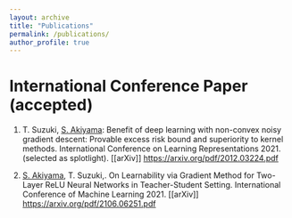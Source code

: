 ```yaml
---
layout: archive
title: "Publications"
permalink: /publications/
author_profile: true
---
```


International Conference Paper (accepted)
======
1. T. Suzuki, <ins>S. Akiyama</ins>: Benefit of deep learning with non-convex noisy gradient descent: Provable excess risk bound and superiority to kernel methods. International Conference on Learning Representations 2021. (selected as splotlight). [[arXiv]] https://arxiv.org/pdf/2012.03224.pdf

2. <ins>S. Akiyama</ins>, T. Suzuki,. On Learnability via Gradient Method for Two-Layer ReLU Neural Networks in Teacher-Student Setting. International Conference of Machine Learning 2021. [[arXiv]] https://arxiv.org/pdf/2106.06251.pdf 
